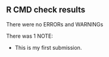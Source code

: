 ## R CMD check results
There were no ERRORs and WARNINGs

There was 1 NOTE:

* This is my first submission.
